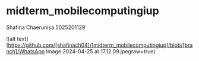 # midterm_mobilecomputingiup

Shafina Chaerunisa
5025201129

![alt text](https://github.com/[shafinach04]/[midterm_mobilecomputingiup]/blob/[branch]/WhatsApp Image 2024-04-25 at 17.12.09.jpegraw=true)
